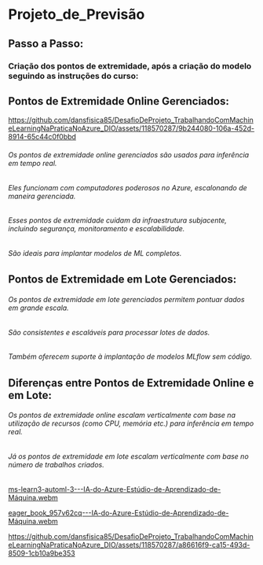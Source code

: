 # Projeto_de_Previsão
## Passo a Passo:

### Criação dos pontos de extremidade, após a criação do modelo seguindo as instruções do curso:


## Pontos de Extremidade Online Gerenciados:

https://github.com/dansfisica85/DesafioDeProjeto_TrabalhandoComMachineLearningNaPraticaNoAzure_DIO/assets/118570287/9b244080-106a-452d-8914-65c44c0f0bbd


###### Os pontos de extremidade online gerenciados são usados para inferência em tempo real.
###### Eles funcionam com computadores poderosos no Azure, escalonando de maneira gerenciada.
###### Esses pontos de extremidade cuidam da infraestrutura subjacente, incluindo segurança, monitoramento e escalabilidade.
###### São ideais para implantar modelos de ML completos.

## Pontos de Extremidade em Lote Gerenciados:
###### Os pontos de extremidade em lote gerenciados permitem pontuar dados em grande escala.
###### São consistentes e escaláveis para processar lotes de dados.
###### Também oferecem suporte à implantação de modelos MLflow sem código.

## Diferenças entre Pontos de Extremidade Online e em Lote:
###### Os pontos de extremidade online escalam verticalmente com base na utilização de recursos (como CPU, memória etc.) para inferência em tempo real.
###### Já os pontos de extremidade em lote escalam verticalmente com base no número de trabalhos criados.


[ms-learn3-automl-3---IA-do-Azure-Estúdio-de-Aprendizado-de-Máquina.webm](https://github.com/dansfisica85/DesafioDeProjeto_TrabalhandoComMachineLearningNaPraticaNoAzure_DIO/assets/118570287/9c7bcd0a-9f7a-4516-8225-4684c6f60ce0)



[eager_book_957v62cq---IA-do-Azure-Estúdio-de-Aprendizado-de-Máquina.webm](https://github.com/dansfisica85/DesafioDeProjeto_TrabalhandoComMachineLearningNaPraticaNoAzure_DIO/assets/118570287/b0e5a1ea-6e09-4856-866c-46ed5740ccf9)




https://github.com/dansfisica85/DesafioDeProjeto_TrabalhandoComMachineLearningNaPraticaNoAzure_DIO/assets/118570287/a86616f9-ca15-493d-8509-1cb10a9be353



